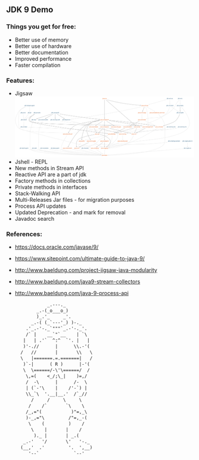 ## JDK 9 Demo

### Things you get for free:

+ Better use of memory
+ Better use of hardware
+ Better documentation
+ Improved performance
+ Faster compilation

### Features:

+ Jigsaw
![Image](https://github.com/dzmitryh/jdk9-playground/blob/master/main/src/main/resources/new-jdk-structure.png "New jdk structure")
+ Jshell - REPL
+ New methods in Stream API
+ Reactive API are a part of jdk
+ Factory methods in collections
+ Private methods in interfaces
+ Stack-Walking API
+ Multi-Releases Jar files - for migration purposes 
+ Process API updates 
+ Updated Deprecation - and mark for removal
+ Javadoc search

### References:

- https://docs.oracle.com/javase/9/
- https://www.sitepoint.com/ultimate-guide-to-java-9/
- http://www.baeldung.com/project-jigsaw-java-modularity
- http://www.baeldung.com/java9-stream-collectors
- http://www.baeldung.com/java-9-process-api

                  _.---._
              _.-(_o___o_)
              )_.'_     _'.
            _.-( (_`---'_) )-._
          .'_.-'-._`"""`_.-'-._'.
          /` |    __`"`__    | `\
         |   | .'`  ^:^  `'. |   |
         )'-.//      |      \\.-'(
        /   //       |       \\   \
        \   |=======.=.=======|   /
         )`-|      ( R )      |-'(
         \  \======/-\'\======/  /
          \,=(    <_/;\_|    )=,/
          /  -\      |      /-  \
          | (`-'\    |    /'-`) |
          \\_`\  '.__|__.'  /`_//
            /     /     \     \
           /    /`       `\    \
          /_,="(           )"=,_\
          )-_,="\         /"=,_-(
           \    (         )    /
            \    |       |    /
             )._ |       | _.(
         _.-'   '/       \'   '-._
        (__,'  .'         '.  ',__)
           '--`             `--'
